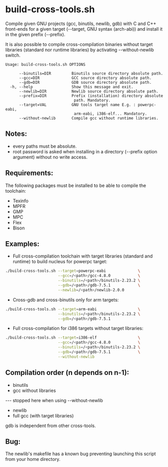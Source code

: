 # build-cross-tools.sh #

Compile given GNU projects (gcc, binutils, newlib, gdb) with C and C++
front-ends for a given target (--target, GNU syntax (arch-abi)) and
install it in the given prefix (--prefix).

It is also possible to compile cross-compilation binaries without
target libraries (standard nor runtime libraries) by activating
--without-newlib switch.

```
Usage: build-cross-tools.sh OPTIONS

      --binutils=DIR         Binutils source directory absolute path.
      --gcc=DIR              GCC source directory absolute path.
      --gdb=DIR              GDB source directory absolute path.
  -h, --help                 Show this message and exit.
      --newlib=DIR           Newlib source directory absolute path.
      --prefix=DIR           Prefix (installation) directory absolute
                              path. Mandatory.
      --target=VAL           GNU tools target name E.g. : powerpc-eabi,
                              arm-eabi, i386-elf... Mandatory.
      --without-newlib       Compile gcc without runtime libraries.
```


## Notes: ##

- every paths must be absolute.
- root password is asked when installing in a directory (--prefix
  option argument) without no write access.


## Requirements: ##

The following packages must be installed to be able to compile the toolchain:
- Texinfo
- MPFR
- GMP
- MPC
- Flex
- Bison


## Examples: ##

- Full cross-compilation toolchain with target libraries (standard and
  runtime) to build nucleus for powerpc target:


```sh
./build-cross-tools.sh --target=powerpc-eabi              \
                       --gcc=/<path>/gcc-4.8.0            \
                       --binutils=/<path>/binutils-2.23.2 \
                       --gdb=/<path>/gdb-7.5.1            \
                       --newlib=/<path>/newlib-2.0.0
```

- Cross-gdb and cross-binutils only for arm targets:


```sh
./build-cross-tools.sh --target=arm-eabi                  \
                       --binutils=/<path>/binutils-2.23.2 \
                       --gdb=/<path>/gdb-7.5.1
```

- Full cross-compilation for i386 targets without target libraries:


```sh
./build-cross-tools.sh --target=i386-elf                  \
                       --gcc=/<path>/gcc-4.8.0            \
                       --binutils=/<path>/binutils-2.23.2 \
                       --gdb=/<path>/gdb-7.5.1            \
                       --without-newlib
```


## Compilation order (n depends on n-1): ##

- binutils
- gcc without libraries

--- stopped here when using --without-newlib

- newlib
- full gcc (with target libraries)

gdb is independent from other cross-tools.


## Bug: ##

The newlib's makefile has a known bug preventing launching this script
from your home directory.
